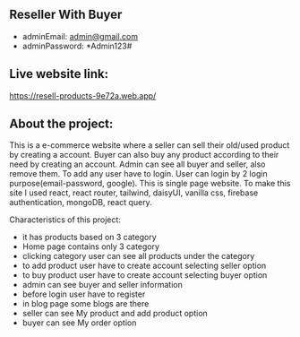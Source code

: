 ## Reseller With Buyer

- adminEmail: admin@gmail.com
- adminPassword: *Admin123#

## Live website link: 
https://resell-products-9e72a.web.app/


## About the project: 

This is a e-commerce website where a seller can sell their old/used product by creating a account. Buyer can also buy any product according to their need by creating an account. Admin can see all buyer and seller, also remove them. To add any user have to login. User can login by 2 login purpose(email-password, google).
This is single page website. To make this site I used react, react router, tailwind, daisyUI, vanilla css, firebase authentication, mongoDB, react query. 

Characteristics of this project: 
- it has products based on 3 category
- Home page contains only 3 category
- clicking category user can see all products under the category
- to add product user have to create account selecting seller option
- to buy product user have to create account selecting buyer option
- admin can see buyer and seller information
- before login user have to register 
- in blog page some blogs are there
- seller can see My product and add product option
- buyer can see My order option